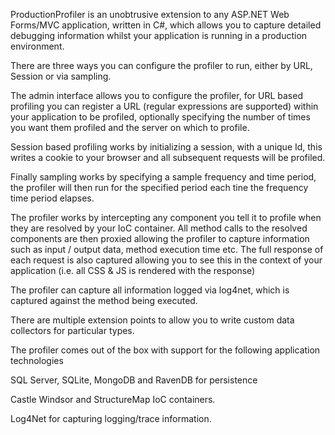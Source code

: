 ProductionProfiler is an unobtrusive extension to any ASP.NET Web Forms/MVC application, written in C#, which allows you to capture detailed debugging information whilst your application is running in a production environment.

There are three ways you can configure the profiler to run, either by URL, Session or via sampling.

The admin interface allows you to configure the profiler, for URL based profiling you can register a URL (regular expressions are supported) within your application to be profiled, optionally specifying the number of times you want them profiled and the server on which to profile.

Session based profiling works by initializing a session, with a unique Id, this writes a cookie to your browser and all subsequent requests will be profiled.

Finally sampling works by specifying a sample frequency and time period, the profiler will then run for the specified period each tine the frequency time period elapses.

The profiler works by intercepting any component you tell it to profile when they are resolved by your IoC container. All method calls to the resolved components are then proxied allowing the profiler to capture information such as input / output data, method execution time etc. The full response of each request is also captured allowing you to see this in the context of your application (i.e. all CSS & JS is rendered with the response)

The profiler can capture all information logged via log4net, which is captured against the method being executed.

There are multiple extension points to allow you to write custom data collectors for particular types.

The profiler comes out of the box with support for the following application technologies

SQL Server, SQLite, MongoDB and RavenDB for persistence

Castle Windsor and StructureMap IoC containers.

Log4Net for capturing logging/trace information.

